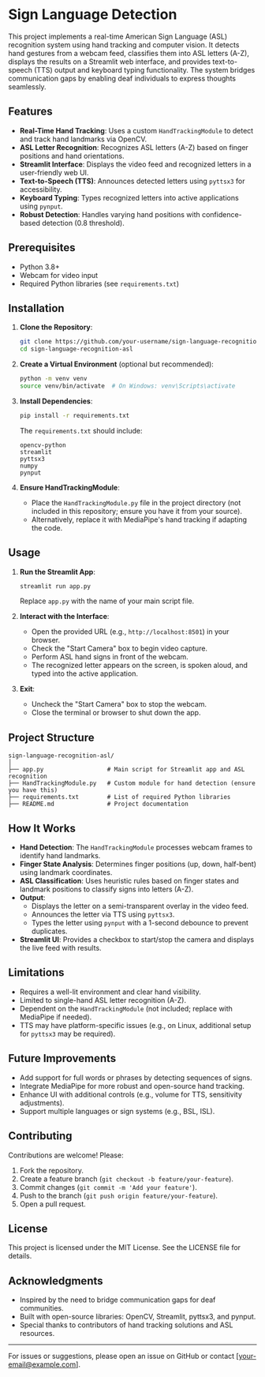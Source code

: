 # Sign Language Detection

This project implements a real-time American Sign Language (ASL) recognition system using hand tracking and computer vision. It detects hand gestures from a webcam feed, classifies them into ASL letters (A-Z), displays the results on a Streamlit web interface, and provides text-to-speech (TTS) output and keyboard typing functionality. The system bridges communication gaps by enabling deaf individuals to express thoughts seamlessly.

## Features

- **Real-Time Hand Tracking**: Uses a custom `HandTrackingModule` to detect and track hand landmarks via OpenCV.
- **ASL Letter Recognition**: Recognizes ASL letters (A-Z) based on finger positions and hand orientations.
- **Streamlit Interface**: Displays the video feed and recognized letters in a user-friendly web UI.
- **Text-to-Speech (TTS)**: Announces detected letters using `pyttsx3` for accessibility.
- **Keyboard Typing**: Types recognized letters into active applications using `pynput`.
- **Robust Detection**: Handles varying hand positions with confidence-based detection (0.8 threshold).

## Prerequisites

- Python 3.8+
- Webcam for video input
- Required Python libraries (see `requirements.txt`)

## Installation

1. **Clone the Repository**:

   ```bash
   git clone https://github.com/your-username/sign-language-recognition-asl.git
   cd sign-language-recognition-asl
   ```

2. **Create a Virtual Environment** (optional but recommended):

   ```bash
   python -m venv venv
   source venv/bin/activate  # On Windows: venv\Scripts\activate
   ```

3. **Install Dependencies**:

   ```bash
   pip install -r requirements.txt
   ```

   The `requirements.txt` should include:

   ```
   opencv-python
   streamlit
   pyttsx3
   numpy
   pynput
   ```

4. **Ensure HandTrackingModule**:

   - Place the `HandTrackingModule.py` file in the project directory (not included in this repository; ensure you have it from your source).
   - Alternatively, replace it with MediaPipe's hand tracking if adapting the code.

## Usage

1. **Run the Streamlit App**:

   ```bash
   streamlit run app.py
   ```

   Replace `app.py` with the name of your main script file.

2. **Interact with the Interface**:

   - Open the provided URL (e.g., `http://localhost:8501`) in your browser.
   - Check the "Start Camera" box to begin video capture.
   - Perform ASL hand signs in front of the webcam.
   - The recognized letter appears on the screen, is spoken aloud, and typed into the active application.

3. **Exit**:

   - Uncheck the "Start Camera" box to stop the webcam.
   - Close the terminal or browser to shut down the app.

## Project Structure

```
sign-language-recognition-asl/
│
├── app.py                  # Main script for Streamlit app and ASL recognition
├── HandTrackingModule.py   # Custom module for hand detection (ensure you have this)
├── requirements.txt        # List of required Python libraries
├── README.md               # Project documentation
```

## How It Works

- **Hand Detection**: The `HandTrackingModule` processes webcam frames to identify hand landmarks.
- **Finger State Analysis**: Determines finger positions (up, down, half-bent) using landmark coordinates.
- **ASL Classification**: Uses heuristic rules based on finger states and landmark positions to classify signs into letters (A-Z).
- **Output**:
  - Displays the letter on a semi-transparent overlay in the video feed.
  - Announces the letter via TTS using `pyttsx3`.
  - Types the letter using `pynput` with a 1-second debounce to prevent duplicates.
- **Streamlit UI**: Provides a checkbox to start/stop the camera and displays the live feed with results.

## Limitations

- Requires a well-lit environment and clear hand visibility.
- Limited to single-hand ASL letter recognition (A-Z).
- Dependent on the `HandTrackingModule` (not included; replace with MediaPipe if needed).
- TTS may have platform-specific issues (e.g., on Linux, additional setup for `pyttsx3` may be required).

## Future Improvements

- Add support for full words or phrases by detecting sequences of signs.
- Integrate MediaPipe for more robust and open-source hand tracking.
- Enhance UI with additional controls (e.g., volume for TTS, sensitivity adjustments).
- Support multiple languages or sign systems (e.g., BSL, ISL).

## Contributing

Contributions are welcome! Please:

1. Fork the repository.
2. Create a feature branch (`git checkout -b feature/your-feature`).
3. Commit changes (`git commit -m 'Add your feature'`).
4. Push to the branch (`git push origin feature/your-feature`).
5. Open a pull request.

## License

This project is licensed under the MIT License. See the LICENSE file for details.

## Acknowledgments

- Inspired by the need to bridge communication gaps for deaf communities.
- Built with open-source libraries: OpenCV, Streamlit, pyttsx3, and pynput.
- Special thanks to contributors of hand tracking solutions and ASL resources.

---

For issues or suggestions, please open an issue on GitHub or contact \[your-email@example.com\].